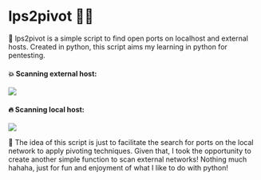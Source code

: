 # lps2pivot 🥷🏼

📌 lps2pivot is a simple script to find open ports on localhost and external hosts.
Created in python, this script aims my learning in python for pentesting.
<br>

<h4>💥 Scanning external host:</h4>
<img src="https://imgur.com/b4Q0PUK.png">

<h4>🔥 Scanning local host:</h4>
<img src="https://imgur.com/NyHigIO.png">
<br>

📌 The idea of ​​this script is just to facilitate the search for ports 
on the local network to apply pivoting techniques. Given that, I took the 
opportunity to create another simple function to scan external networks! 
Nothing much hahaha, just for fun and enjoyment of what I like to do with python!
